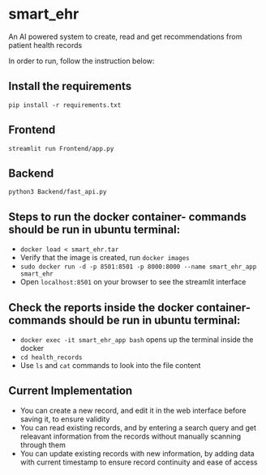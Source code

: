 # smart_ehr
An AI powered system to create, read and get recommendations from patient health records

In order to run, follow the instruction below:

## Install the requirements
`pip install -r requirements.txt`

## Frontend
`streamlit run Frontend/app.py`

## Backend
`python3 Backend/fast_api.py`

## Steps to run the docker container- commands should be run in ubuntu terminal:
- `docker load < smart_ehr.tar`
- Verify that the image is created, run `docker images`
- `sudo docker run -d -p 8501:8501 -p 8000:8000 --name smart_ehr_app smart_ehr`
- Open `localhost:8501` on your browser to see the streamlit interface

## Check the reports inside the docker container- commands should be run in ubuntu terminal:
- `docker exec -it smart_ehr_app bash` opens up the terminal inside the docker
- `cd health_records`
- Use `ls` and `cat` commands to look into the file content

## Current Implementation
- You can create a new record, and edit it in the web interface before saving it, to ensure validity
- You can read existing records, and by entering a search query and get releavant information from the records without manually scanning through them
- You can update existing records with new information, by adding data with current timestamp to ensure record continuity and ease of access